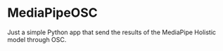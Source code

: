 # MediaPipeOSC
Just a simple Python app that send the results of the MediaPipe Holistic model through OSC.

